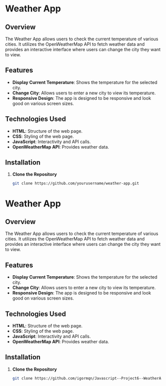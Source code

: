 # Weather App

## Overview

The Weather App allows users to check the current temperature of various cities. It utilizes the OpenWeatherMap API to fetch weather data and provides an interactive interface where users can change the city they want to view.

## Features

- **Display Current Temperature**: Shows the temperature for the selected city.
- **Change City**: Allows users to enter a new city to view its temperature.
- **Responsive Design**: The app is designed to be responsive and look good on various screen sizes.

## Technologies Used

- **HTML**: Structure of the web page.
- **CSS**: Styling of the web page.
- **JavaScript**: Interactivity and API calls.
- **OpenWeatherMap API**: Provides weather data.

## Installation

1. **Clone the Repository**

   ```bash
   git clone https://github.com/yourusername/weather-app.git
# Weather App

## Overview

The Weather App allows users to check the current temperature of various cities. It utilizes the OpenWeatherMap API to fetch weather data and provides an interactive interface where users can change the city they want to view.

## Features

- **Display Current Temperature**: Shows the temperature for the selected city.
- **Change City**: Allows users to enter a new city to view its temperature.
- **Responsive Design**: The app is designed to be responsive and look good on various screen sizes.

## Technologies Used

- **HTML**: Structure of the web page.
- **CSS**: Styling of the web page.
- **JavaScript**: Interactivity and API calls.
- **OpenWeatherMap API**: Provides weather data.

## Installation

1. **Clone the Repository**

   ```bash
   git clone https://github.com/igormqn/Javascript--Project6--WeatherApp

